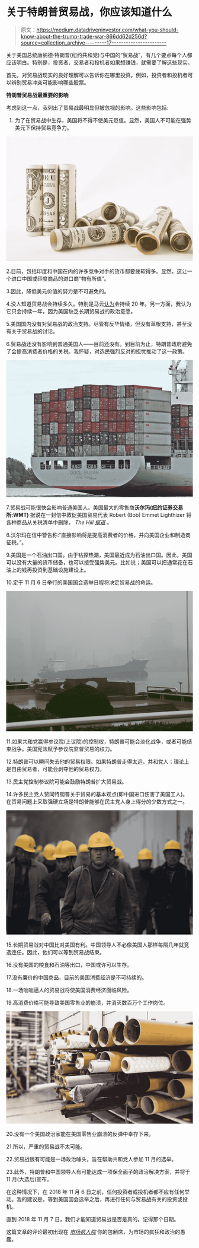 # 关于特朗普贸易战，你应该知道什么

> 原文：<https://medium.datadriveninvestor.com/what-you-should-know-about-the-trump-trade-war-866dd62d256d?source=collection_archive---------17----------------------->

关于美国总统唐纳德·特朗普(纽约共和党)与中国的“贸易战”，有几个要点每个人都应该明白。特别是，投资者、交易者和投机者如果想赚钱，就需要了解这些现实。

首先，对贸易战现实的良好理解可以告诉你在哪里投资。例如，投资者和投机者可以辨别贸易冲突可能影响哪些股票。

**特朗普贸易战最重要的影响**

考虑到这一点，我列出了贸易战最明显但被忽视的影响。这些影响包括:

1.  为了在贸易战中生存，美国将不得不使美元贬值。显然，美国人不可能在强势美元下保持贸易竞争力。

![](img/274f0f6c25bcaca39dce7af90e5a7644.png)

2.目前，包括印度和中国在内的许多竞争对手的货币都要疲软得多。显然，这让一个进口中国或印度商品的进口商“物有所值”。

3.因此，降低美元价值的努力是不可避免的。

4.没人知道贸易战会持续多久。特别是马云[认为](http://fortune.com/2018/09/19/china-us-trade-war-20-years-jack-ma-alibaba/)会持续 20 年。另一方面，我认为它只会持续一年，因为美国缺乏长期贸易战的政治意愿。

5.美国国内没有对贸易战的政治支持。尽管有反华情绪，但没有草根支持，甚至没有关于贸易战的讨论。

6.贸易战还没有影响到普通美国人——目前还没有。到目前为止，特朗普政府避免了会提高消费者价格的关税。我怀疑，对选民强烈反对的担忧推动了这一政策。

![](img/d32a0b1f87e983ceda4ca364be8c0624.png)

7.贸易战可能很快会影响普通美国人。美国最大的零售商**沃尔玛(纽约证券交易所:WMT)** 据说在一封信中敦促美国贸易代表 Robert (Bob) Emmet Lighthizer 将各种商品从关税清单中删除， *The Hill* [*报道*](https://thehill.com/policy/finance/407589-walmart-warns-trump-tariffs-forcing-them-to-consider-raising-prices) 。

8.沃尔玛在信中警告称:“直接影响将是提高消费者的价格，并向美国企业和制造商征税。”。

9.美国是一个石油出口国。由于钻探热潮，美国最近成为石油出口国。因此，美国可以没有大量的货币储备，也可以接受强势美元。比如说；美国可以把通常花在石油上的钱再投资到基础设施建设上。

10.定于 11 月 6 日举行的美国国会选举日程将决定贸易战的命运。

![](img/c04c527d40b52e116819634127546e62.png)

11.如果共和党赢得参议院(上议院)的控制权，特朗普可能会淡化战争，或者可能结束战争。美国宪法赋予参议院监督贸易的权力。

12.特朗普可以瞬间失去他的贸易权限。如果特朗普走得太远，共和党人；理论上是自由贸易者，可能会剥夺他的贸易权力。

13.民主党控制参议院可能会鼓励特朗普扩大贸易战。

14.许多民主党人赞同特朗普关于贸易的基本观点(即中国进口伤害了美国工人)。在贸易问题上采取强硬立场是特朗普能够在民主党人身上得分的少数方式之一。

![](img/68d8514e105fe4b25b0391d8665a13c8.png)

15.长期贸易战对中国比对美国有利。中国领导人不必像美国人那样每隔几年就竞选连任。因此，他们可以等到贸易战结束。

16.没有美国的粮食和石油等出口，中国或许可以生存。

17.没有廉价的中国商品，目前的美国消费经济是不可持续的。

18.一场咄咄逼人的贸易战将使美国消费经济面临风险。

19.高消费价格可能导致美国零售业的崩溃，并消灭数百万个工作岗位。

![](img/59196b2b5a87247ff054d00827d0ea28.png)

20.没有一个美国政治家能在美国零售业崩溃的反弹中幸存下来。

21.所以，严重的贸易战不太可能。

22.贸易战很有可能是一场政治噱头，旨在帮助共和党人参加 11 月的选举。

23.此外，特朗普和中国领导人有可能达成一项保全面子的政治解决方案，并将于 11 月(大选后)宣布。

在这种情况下，在 2018 年 11 月 6 日之前，任何投资者或投机者都不应有任何举动。我的建议是，等到美国国会选举之后，再进行任何与贸易战有关的投资或投机。

直到 2018 年 11 月 7 日，我们才能知道贸易战是否是真的。记得那个日期。

这篇文章的评论最初出现在 [*市场疯人院*](https://marketmadhouse.com/) 你的包厢席，为市场的疯狂和政治的愚蠢。